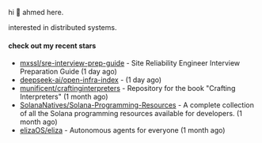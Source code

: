 hi 👋 ahmed here.

interested in distributed systems.

#### check out my recent stars

- [mxssl/sre-interview-prep-guide](https://github.com/mxssl/sre-interview-prep-guide) - Site Reliability Engineer Interview Preparation Guide (1 day ago)
- [deepseek-ai/open-infra-index](https://github.com/deepseek-ai/open-infra-index) -  (1 day ago)
- [munificent/craftinginterpreters](https://github.com/munificent/craftinginterpreters) - Repository for the book &#34;Crafting Interpreters&#34; (1 month ago)
- [SolanaNatives/Solana-Programming-Resources](https://github.com/SolanaNatives/Solana-Programming-Resources) - A complete collection of all the Solana programming resources available for developers. (1 month ago)
- [elizaOS/eliza](https://github.com/elizaOS/eliza) - Autonomous agents for everyone (1 month ago)

